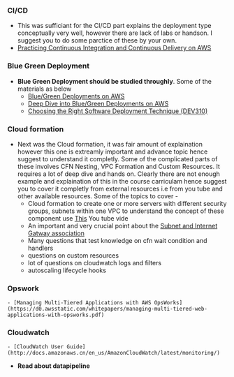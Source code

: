 ### CI/CD
- This was sufficiant for the CI/CD part explains the deployment type conceptually very well, however there are lack of labs or handson. I suggest you to do some parctice of these by your own.
- [Practicing Continuous Integration and Continuous Delivery on AWS](https://d0.awsstatic.com/whitepapers/DevOps/practicing-continuous-integration-continuous-delivery-on-AWS.pdf)

### Blue Green Deployment
- **Blue Green Deployment should be studied throughly**. Some of the materials as below
	- [Blue/Green Deployments on AWS](https://d0.awsstatic.com/whitepapers/AWSBlueGreen_Deployments.pdf)
	- [Deep Dive into Blue/Green Deployments on AWS](https://www.youtube.com/watch?v=aX54mhZbN58&feature=youtu.be)
	- [Choosing the Right Software Deployment Technique (DEV310)](https://www.youtube.com/watch?v=bSXRF1poE8g)

### Cloud formation
- Next was the Cloud formation, it was fair amount of explaination however this one is extreamly important and advance topic hence suggest to understand it completly. Some of the complicated parts of these involves CFN Nesting, VPC Formation and Custom Resources. It requires a lot of deep dive and hands on. Clearly there are not enough example and explaination of this in the course carriculam hence suggest you to cover it completly from external resources i.e from you tube and other available resources. Some of the topics to cover -
	- Cloud formation to create one or more servers with different security groups, subnets within one VPC to understand the concept of these component use [This](https://www.youtube.com/watch?v=fpxDGU2KdkA) You tube vide
	- An important and very crucial point about the [Subnet and Internet Gatway association](https://stackoverflow.com/questions/42437814/cloudformation-vpc-routing-table-with-no-route-for-internet-gateway)
	- Many questions that test knowledge on cfn wait condition and handlers
	- questions on custom resources
	- lot of questions on cloudwatch logs and filters
	- autoscaling lifecycle hooks

### Opswork
	- [Managing Multi-Tiered Applications with AWS OpsWorks](https://d0.awsstatic.com/whitepapers/managing-multi-tiered-web-applications-with-opsworks.pdf)
	
### Cloudwatch 
	- [CloudWatch User Guide](http://docs.amazonaws.cn/en_us/AmazonCloudWatch/latest/monitoring/)

- **Read about datapipeline**